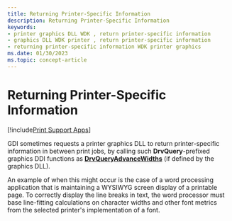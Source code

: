 ```yaml
---
title: Returning Printer-Specific Information
description: Returning Printer-Specific Information
keywords:
- printer graphics DLL WDK , return printer-specific information
- graphics DLL WDK printer , return printer-specific information
- returning printer-specific information WDK printer graphics
ms.date: 01/30/2023
ms.topic: concept-article
---
```


# Returning Printer-Specific Information

[!include[Print Support Apps](../includes/print-support-apps.md)]

GDI sometimes requests a printer graphics DLL to return printer-specific information in between print jobs, by calling such **DrvQuery**-prefixed graphics DDI functions as [**DrvQueryAdvanceWidths**](/windows/win32/api/winddi/nf-winddi-drvqueryadvancewidths) (if defined by the graphics DLL).

An example of when this might occur is the case of a word processing application that is maintaining a WYSIWYG screen display of a printable page. To correctly display the line breaks in text, the word processor must base line-fitting calculations on character widths and other font metrics from the selected printer's implementation of a font.
